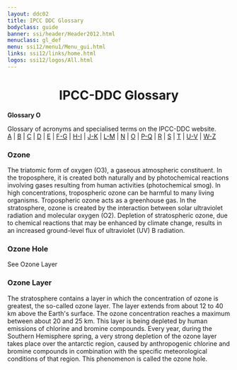 ```yaml
---
layout: ddc02
title: IPCC DDC Glossary
bodyclass: guide
banner: ssi/header/Header2012.html
menuclass: gl_def
menu: ssi12/menu1/Menu_gui.html
links: ssi12/links/home.html
logos: ssi12/logos/All.html
---
```


<div id="content">

 <div id="pagetit">
   <h1 align="center">IPCC-DDC Glossary</h1>
 </div>
   <!-- End of Page Title Block -->
<p> <b>Glossary O</b></p>
<p> Glossary of acronyms and specialised terms on the IPCC-DDC website. 
<br>
<a href="glossary_a.html">A</a>
| <a href="glossary_b.html">B</a>
| <a href="glossary_c.html">C</a>
| <a href="glossary_d.html">D</a>
| <a href="glossary_e.html">E</a>
| <a href="glossary_fg.html">F-G</a>
| <a href="glossary_hi.html">H-I</a>
| <a href="glossary_jk.html">J-K</a>
| <a href="glossary_lm.html">L-M</a>
| <a href="glossary_n.html">N</a>
| <a href="glossary_o.html">O</a>
| <a href="glossary_pq.html">P-Q</a>
| <a href="glossary_r.html">R</a>
| <a href="glossary_s.html">S</a>
| <a href="glossary_t.html">T</a>
| <a href="glossary_uv.html">U-V</a>
| <a href="glossary_wz.html">W-Z</a>

</p>
 

<h3>Ozone</h3><p>The triatomic form of oxygen (O3), a gaseous atmospheric constituent. In the troposphere, it is created both naturally and by photochemical reactions involving gases resulting from human activities (photochemical smog). In high concentrations, tropospheric ozone can be harmful to many living organisms. Tropospheric ozone acts as a greenhouse gas. In the stratosphere, ozone is created by the interaction between solar ultraviolet radiation and molecular oxygen (O2). Depletion of stratospheric ozone, due to chemical reactions that may be enhanced by climate change, results in an increased ground-level flux of ultraviolet (UV) B radiation.</p>
<h3>Ozone Hole</h3><p>See Ozone Layer</p>
<h3>Ozone Layer</h3><p>The stratosphere contains a layer in which the concentration of ozone is greatest, the so-called ozone layer. The layer extends from about 12 to 40 km above the Earth's surface. The ozone concentration reaches a maximum between about 20 and 25 km. This layer is being depleted by human emissions of chlorine and bromine compounds. Every year, during the Southern Hemisphere spring, a very strong depletion of the ozone layer takes place over the antarctic region, caused by anthropogenic chlorine and bromine compounds in combination with the specific meteorological conditions of that region. This phenomenon is called the ozone hole.</p>


 </div><!-- End demo -->

   
